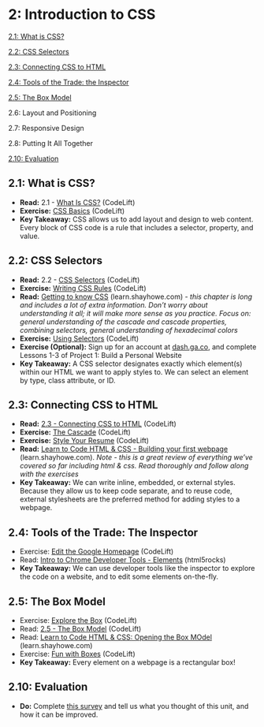 2: Introduction to CSS
=========================

[2.1: What is CSS?](#21-intro)

[2.2: CSS Selectors](#22-selectors)

[2.3: Connecting CSS to HTML](#23-connect)

[2.4: Tools of the Trade: the Inspector](#24-tools)

[2.5: The Box Model](#25-box)

2.6: Layout and Positioning

2.7: Responsive Design

2.8: Putting It All Together

[2.10: Evaluation](#210-eval)

<a id="21-intro">2.1: What is CSS?</a>
---------------------

+ **Read:** 2.1 - [What Is CSS?](https://docs.google.com/presentation/d/1UmVNXSSO0FxLJ6DC4fLp56OCwSzc4DIp3Q-ejfN9JHQ/edit?usp=sharing) (CodeLift)
+ **Exercise:** [CSS Basics](https://docs.google.com/document/d/1JgqYbczJ02v1g0UuU0UvpDICe_QuskctVcg2T-ARGeM/edit?usp=sharing) (CodeLift)
+ **Key Takeaway:** CSS allows us to add layout and design to web content. Every block of CSS code is a rule that includes a selector, property, and value. 


<a id="22-selectors">2.2: CSS Selectors</a>
-----------------------

+ **Read:** 2.2 - [CSS Selectors](https://docs.google.com/presentation/d/1EWfq-iPtlZqVwO216aBQxb-mGXZRyCNPHdZX3QlKP3c/edit?usp=sharing) (CodeLift)
+ **Exercise:** [Writing CSS Rules](https://docs.google.com/document/d/1a-vesHzBzcTi09pknUbOF58rDj_zCxKe-gfCcGUbJ2U/edit?usp=sharing) (CodeLift)
+ **Read:** [Getting to know CSS](http://learn.shayhowe.com/html-css/getting-to-know-css/) (learn.shayhowe.com) - *this chapter is long and includes a lot of extra information. Don’t worry about understanding it all; it will make more sense as you practice. Focus on: general understanding of the cascade and cascade properties, combining selectors, general understanding of hexadecimal colors*
+ **Exercise:** [Using Selectors](https://docs.google.com/document/d/1NNZFQqjOTkyY5fNM75uRyxJ06-kGMOwxOS8dPpheBzk/edit?usp=sharing) (CodeLift)
+ **Exercise (Optional):** Sign up for an account at [dash.ga.co](http://dash.ga.co), and complete Lessons 1-3 of Project 1: Build a Personal Website
+ **Key Takeaway:** A CSS selector designates exactly which element(s) within our HTML we want to apply styles to. We can select an element by type, class attribute, or ID.

<a id="23-connect">2.3: Connecting CSS to HTML</a>
-----------------------------

+ **Read:** [2.3 - Connecting CSS to HTML](https://docs.google.com/presentation/d/1y_GgtmZXzYgzCvK6d8W9M-lVQHTNTlLRoeVTo7qZ5KY/edit?usp=sharing) (CodeLift) 
+ **Exercise:** [The Cascade](https://docs.google.com/document/d/1B9kDcb8sWqswjdsLEOrY8t_NxieNPSddudXf9SU9YIs/edit?usp=sharing) (CodeLift)
+ **Exercise:** [Style Your Resume](https://docs.google.com/document/d/1-S1xew4NjWkpUIPKLVhB6zzkXwh-lWLSujlny0LcpfM/edit?usp=sharing) (CodeLift)
+ **Read:** [Learn to Code HTML & CSS - Building your first webpage](http://learn.shayhowe.com/html-css/building-your-first-web-page/) (learn.shayhowe.com). *Note - this is a great review of everything we’ve covered so far including html & css. Read thoroughly and follow along with the exercises*
+ **Key Takeaway:** We can write inline, embedded, or external styles. Because they allow us to keep code separate, and to reuse code, external stylesheets are the preferred method for adding styles to a webpage. 

<a id="24-tools">2.4: Tools of the Trade: The Inspector</a>
-----------------------------

+ Exercise: [Edit the Google Homepage](https://docs.google.com/document/d/19aAZhXVEd8PhiCskDDd3qCxz30ZYF9r25aqTPVtpazY/edit?usp=sharing) (CodeLift)
+ Read: [Intro to Chrome Developer Tools - Elements](http://www.html5rocks.com/en/tutorials/developertools/part1/#toc-elements) (html5rocks)
+ **Key Takeaway:** We can use developer tools like the inspector to explore the code on a website, and to edit some elements on-the-fly. 

<a id="25-box">2.5: The Box Model</a>
-----------------------------

+ Exercise: [Explore the Box](https://docs.google.com/document/d/1-nE47KMHblpdi1ImZjGtfTUfRfmamq5p035ncvADnRg/edit?usp=sharing) (CodeLift)
+ Read: [2.5 - The Box Model](https://docs.google.com/presentation/d/1PwhRZuf6Jo6KUSZuGiT4SKx0Fj9uZOZAtLgCLWJSi28/edit?usp=sharing) (CodeLift)
+ Read: [Learn to Code HTML & CSS: Opening the Box MOdel](http://learn.shayhowe.com/html-css/opening-the-box-model/) (learn.shayhowe.com)
+ Exercise: [Fun with Boxes](https://docs.google.com/document/d/1rj2XTaAYQbukWzKfEPHDtkPWWcvTbya71YmB63II59k/edit?usp=sharing) (CodeLift)
+ **Key Takeaway:** Every element on a webpage is a rectangular box!



<a id="210-eval">2.10: Evaluation</a>
---------------------------------------

+ **Do:** Complete [this survey](https://docs.google.com/forms/d/1R6enRyko-VglHyP-roIz10AtwvRJBfpIwTrEPVY1MKg/viewform) and tell us what you thought of this unit, and how it can be improved. 